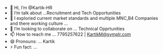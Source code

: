 - 👋 Hi, I’m @Kartik-HR
- 👀 I’m talk about ...Recruitment and Tech Opportunities 
- 🌱 I exploried current market standards and multiple MNC,B4 Companies and there working culture ... 
- 💞️ I’m looking to collaborate on ... Technical Opprtunities 
- 📫 How to reach me ... 7795257622 | KartikM@symplr.com
- 😄 Pronouns: ... Kartik
- ⚡ Fun fact: ...

<!---
Kartik-HR/Kartik-HR is a ✨ special ✨ repository because its `README.md` (this file) appears on your GitHub profile.
You can click the Preview link to take a look at your changes.
--->
